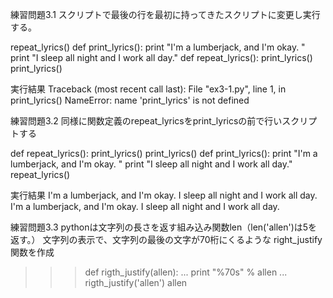 練習問題3.1
スクリプトで最後の行を最初に持ってきたスクリプトに変更し実行する。

repeat_lyrics()
def print_lyrics():
  print "I'm a lumberjack, and I'm okay. "
  print "I sleep all night and I work all day."
def repeat_lyrics():
  print_lyrics()
  print_lyrics()

実行結果
Traceback (most recent call last):
  File "ex3-1.py", line 1, in <module>
    print_lyrics()
NameError: name 'print_lyrics' is not defined

練習問題3.2
同様に関数定義のrepeat_lyricsをprint_lyricsの前で行いスクリプトする

def repeat_lyrics():
  print_lyrics()
  print_lyrics()
def print_lyrics():
  print "I'm a lumberjack, and I'm okay. "
  print "I sleep all night and I work all day."
repeat_lyrics()

実行結果
I'm a lumberjack, and I'm okay.
I sleep all night and I work all day.
I'm a lumberjack, and I'm okay.
I sleep all night and I work all day.

練習問題3.3
pythonは文字列の長さを返す組み込み関数len（len('allen')は5を返す。）
文字列の表示で、文字列の最後の文字が70桁にくるような
right_justify関数を作成

>>> def rigth_justify(allen):
...      print "%70s" % allen
...
>>> rigth_justify('allen')
                                                                 allen
